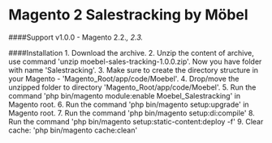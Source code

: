 Magento 2 Salestracking by Möbel
===========================================

####Support
    v1.0.0 - Magento 2.2.*, 2.3.*

####Installation
    1. Download the archive.
    2. Unzip the content of archive, use command 'unzip moebel-sales-tracking-1.0.0.zip'. Now you have folder with name 'Salestracking'.
    3. Make sure to create the directory structure in your Magento - 'Magento_Root/app/code/Moebel'.
    4. Drop/move the unzipped folder to directory 'Magento_Root/app/code/Moebel'.
    5. Run the command 'php bin/magento module:enable Moebel_Salestracking' in Magento root. 
    6. Run the command 'php bin/magento setup:upgrade' in Magento root.
    7. Run the command 'php bin/magento setup:di:compile' 
    8. Run the command 'php bin/magento setup:static-content:deploy -f'
    9. Clear cache:    'php bin/magento cache:clean'
